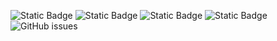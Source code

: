 ![Static Badge](https://img.shields.io/badge/blacklists-60-000000) ![Static Badge](https://img.shields.io/badge/blacklisted-2637352-cc0000) ![Static Badge](https://img.shields.io/badge/whitelisted-2245-00CC00) ![Static Badge](https://img.shields.io/badge/streaming_blacklist-28107-000000) ![GitHub issues](https://img.shields.io/github/issues/fabriziosalmi/blacklists)
